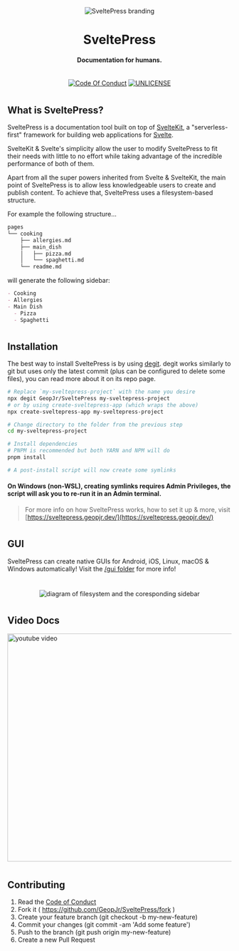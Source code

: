 <p align="center">
  <img alt="SveltePress branding" src="https://i.imgur.com/k0MgzIl.png">
</p>
<h1 align="center">SveltePress</h1>
<h4 align="center">Documentation for humans.</h4>
<p align="center">
  <br />
    <a href="https://github.com/GeopJr/SveltePress/blob/main/CODE_OF_CONDUCT.md"><img src="https://img.shields.io/badge/Contributor%20Covenant-v2.0%20adopted-ff3e00.svg?style=for-the-badge&labelColor=ffd0bf" alt="Code Of Conduct" /></a>
    <a href="https://github.com/GeopJr/SveltePress/blob/main/UNLICENSE"><img src="https://img.shields.io/badge/LICENSE-UNLICENSE-ff3e00.svg?style=for-the-badge&labelColor=ffd0bf" alt="UNLICENSE" /></a>
</p>

#

## What is SveltePress?

SveltePress is a documentation tool built on top of [SvelteKit](https://kit.svelte.dev/), a "serverless-first" framework for building web applications for [Svelte](https://svelte.dev/).

SvelteKit & Svelte's simplicity allow the user to modify SveltePress to fit their needs with little to no effort while taking advantage of the incredible performance of both of them.

Apart from all the super powers inherited from Svelte & SvelteKit, the main point of SveltePress is to allow less knowledgeable users to create and publish content. To achieve that, SveltePress uses a filesystem-based structure.

For example the following structure...

```bash
pages
└── cooking
    ├── allergies.md
    ├── main_dish
    │   ├── pizza.md
    │   └── spaghetti.md
    └── readme.md
```

will generate the following sidebar:

```md
- Cooking
- Allergies
- Main Dish
  - Pizza
  - Spaghetti
```

#

## Installation

The best way to install SveltePress is by using [degit](https://github.com/Rich-Harris/degit). degit works similarly to git but uses only the latest commit (plus can be configured to delete some files), you can read more about it on its repo page.

```bash
# Replace `my-sveltepress-project` with the name you desire
npx degit GeopJr/SveltePress my-sveltepress-project
# or by using create-sveltepress-app (which wraps the above)
npx create-sveltepress-app my-sveltepress-project

# Change directory to the folder from the previous step
cd my-sveltepress-project

# Install dependencies
# PNPM is recommended but both YARN and NPM will do
pnpm install

# A post-install script will now create some symlinks
```

#### On Windows (non-WSL), creating symlinks requires Admin Privileges, the script will ask you to re-run it in an Admin terminal.

> For more info on how SveltePress works, how to set it up & more, visit [https://sveltepress.geopjr.dev/](https://sveltepress.geopjr.dev/)

#

## GUI

SveltePress can create native GUIs for Android, iOS, Linux, macOS & Windows automatically! Visit the [/gui folder](https://github.com/GeopJr/SveltePress/tree/main/gui) for more info!

#

<p align="center">
    <img alt="diagram of filesystem and the coresponding sidebar" src="https://i.imgur.com/nD87FA2.png">
</p>

#

## Video Docs

<a href="https://www.youtube.com/watch?v=P23AeugwIFo&list=PLahj1xcdBwiHRLLS3ZPUoPLVNz6Fh3SnH">
  <img width="512" alt="youtube video" src="https://img.youtube.com/vi/P23AeugwIFo/maxresdefault.jpg" />
</a>

#

## Contributing

1. Read the [Code of Conduct](https://github.com/GeopJr/SveltePress/blob/main/CODE_OF_CONDUCT.md)
2. Fork it ( https://github.com/GeopJr/SveltePress/fork )
3. Create your feature branch (git checkout -b my-new-feature)
4. Commit your changes (git commit -am 'Add some feature')
5. Push to the branch (git push origin my-new-feature)
6. Create a new Pull Request
